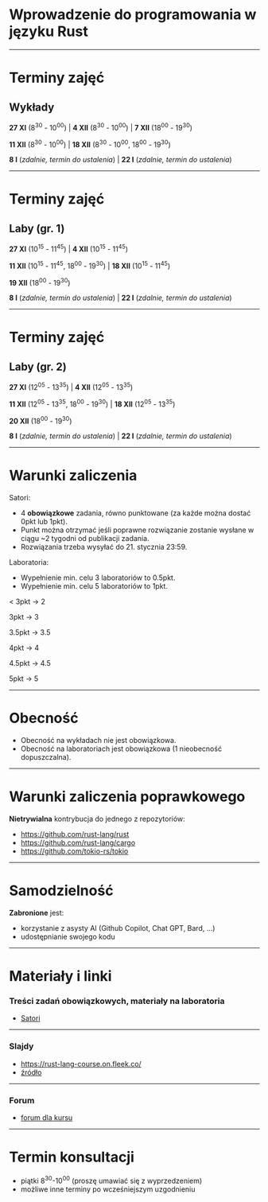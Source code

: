 # Wprowadzenie do programowania w języku Rust

---

# Terminy zajęć

## Wykłady
**27 XI** (8<sup>30</sup> - 10<sup>00</sup>) |
**4 XII** (8<sup>30</sup> - 10<sup>00</sup>) | **7 XII** (18<sup>00</sup> - 19<sup>30</sup>)

**11 XII** (8<sup>30</sup> - 10<sup>00</sup>) |
**18 XII** (8<sup>30</sup> - 10<sup>00</sup>, 18<sup>00</sup> - 19<sup>30</sup>)

**8 I** (_zdalnie, termin do ustalenia_) |
**22 I** (_zdalnie, termin do ustalenia_)

---

# Terminy zajęć

## Laby (gr. 1)
**27 XI** (10<sup>15</sup> - 11<sup>45</sup>) |
**4 XII** (10<sup>15</sup> - 11<sup>45</sup>)

**11 XII** (10<sup>15</sup> - 11<sup>45</sup>, 18<sup>00</sup> - 19<sup>30</sup>) |
**18 XII** (10<sup>15</sup> - 11<sup>45</sup>)

**19 XII** (18<sup>00</sup> - 19<sup>30</sup>)

**8 I** (_zdalnie, termin do ustalenia_) |
**22 I** (_zdalnie, termin do ustalenia_)

---

# Terminy zajęć

## Laby (gr. 2)
**27 XI** (12<sup>05</sup> - 13<sup>35</sup>) |
**4 XII** (12<sup>05</sup> - 13<sup>35</sup>)

**11 XII** (12<sup>05</sup> - 13<sup>35</sup>, 18<sup>00</sup> - 19<sup>30</sup>) |
**18 XII** (12<sup>05</sup> - 13<sup>35</sup>)

**20 XII** (18<sup>00</sup> - 19<sup>30</sup>)

**8 I** (_zdalnie, termin do ustalenia_) |
**22 I** (_zdalnie, termin do ustalenia_)

---

# Warunki zaliczenia

<rc-cols>
<rc-col left fat>

Satori:
 - 4 **obowiązkowe** zadania, równo punktowane (za każde można dostać 0pkt lub 1pkt).
 - Punkt można otrzymać jeśli poprawne rozwiązanie zostanie wysłane w ciągu ~2 tygodni od publikacji zadania.
 - Rozwiązania trzeba wysyłać do 21. stycznia 23:59.

Laboratoria:
 - Wypełnienie min. celu 3 laboratoriów to 0.5pkt.
 - Wypełnienie min. celu 5 laboratoriów to 1pkt.

</rc-col>
<rc-col right>

< 3pkt → 2

3pkt → 3 

3.5pkt → 3.5

4pkt → 4 

4.5pkt → 4.5

5pkt → 5
</rc-col>
</rc-cols>

---

# Obecność

- Obecność na wykładach nie jest obowiązkowa.
- Obecność na laboratoriach jest obowiązkowa (1 nieobecność dopuszczalna).

---

# Warunki zaliczenia poprawkowego

**Nietrywialna** kontrybucja do jednego z repozytoriów:
 - https://github.com/rust-lang/rust
 - https://github.com/rust-lang/cargo
 - https://github.com/tokio-rs/tokio

---

# Samodzielność

**Zabronione** jest:
 - korzystanie z asysty AI (Github Copilot, Chat GPT, Bard, ...)
 - udostępnianie swojego kodu

---

# Materiały i linki

### Treści zadań obowiązkowych, materiały na laboratoria
- [Satori](https://satori.tcs.uj.edu.pl/contest/8677128/)

 ---

### Slajdy

 - https://rust-lang-course.on.fleek.co/
 - [źródło](https://github.com/pmikolajczyk41/rust-lang-course)

 ---

### Forum
 - [forum dla kursu](https://forum.tcs.uj.edu.pl/c/ia-23-24-zima/rust-24/341)

---

# Termin konsultacji

- piątki 8<sup>30</sup>-10<sup>00</sup> (proszę umawiać się z wyprzedzeniem)
- możliwe inne terminy po wcześniejszym uzgodnieniu
